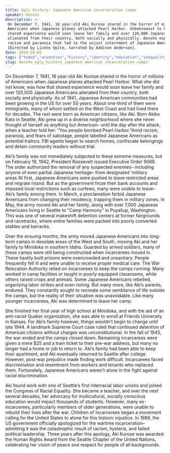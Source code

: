 ```yaml
---
title: Ugly history: Japanese American incarceration camps
speaker: Densho
description: >-
 On December 7, 1941, 16 year-old Aki Kurose shared in the horror of millions of
 Americans when Japanese planes attacked Pearl Harbor. Unbeknownst to her, this
 shared experience would soon leave her family and over 120,000 Japanese Americans
 alienated from their country, both socially and physically. Densho explores the
 racism and paranoia that led to the unjust internment of Japanese Americans.
 [Directed by Lizete Upīte, narrated by Addison Anderson].
date: 2019-10-01
tags: ["teded","animation","history","identity","education","inequality","united-states","politics","government","immigration","war","race"]
slug: densho_ugly_history_japanese_american_incarceration_camps
---
```


On December 7, 1941, 16 year-old Aki Kurose shared in the horror of millions of Americans
when Japanese planes attacked Pearl Harbor. What she did not know, was how that shared
experience would soon leave her family and over 120,000 Japanese Americans alienated from
their country, both socially and physically. As of 1941, Japanese American communities had
been growing in the US for over 50 years. About one-third of them were immigrants, many of
whom settled on the West Coast and had lived there for decades. The rest were born as
American citizens, like Aki. Born Akiko Kato in Seattle, Aki grew up in a diverse
neighborhood where she never thought of herself as anything but American– until the day
after the attack, when a teacher told her: “You people bombed Pearl Harbor."Amid racism,
paranoia, and fears of sabotage, people labelled Japanese Americans as potential
traitors. FBI agents began to search homes, confiscate belongings and detain community
leaders without trial.

Aki’s family was not immediately subjected to these extreme measures, but on February 19,
1942, President Roosevelt issued Executive Order 9066. The order authorized the removal
of any suspected enemies– including anyone of even partial Japanese heritage– from
designated ‘military areas.’At first, Japanese Americans were pushed to leave restricted
areas and migrate inland. But as the government froze their bank accounts and imposed
local restrictions such as curfews, many were unable to leave– Aki’s family among them.
In March, a proclamation forbid Japanese Americans from changing their residency,
trapping them in military zones. In May, the army moved Aki and her family, along with over
7,000 Japanese Americans living in Seattle to "Camp Harmony" in Puyallup, Washington. This
was one of several makeshift detention centers at former fairgrounds and racetracks,
where entire families were packed into poorly converted stables and barracks.

Over the ensuing months, the army moved Japanese Americans into long-term camps in
desolate areas of the West and South, moving Aki and her family to Minidoka in southern
Idaho. Guarded by armed soldiers, many of these camps were still being constructed when
incarcerees moved in. These hastily built prisons were overcrowded and unsanitary. People
frequently fell ill and were unable to receive proper medical care. The War Relocation
Authority relied on incarcerees to keep the camps running. Many worked in camp facilities
or taught in poorly equipped classrooms, while others raised crops and animals. Some
Japanese Americans rebelled, organizing labor strikes and even rioting. But many more, 
like Aki’s parents, endured. They constantly sought to recreate some semblance of life
outside the camps, but the reality of their situation was unavoidable. Like many younger
incarcerees, Aki was determined to leave her camp.

She finished her final year of high school at Minidoka, and with the aid of an
anti-racist Quaker organization, she was able to enroll at Friends University in
Kansas. For Aki’s family however, things wouldn’t begin to change until late 1944. A
landmark Supreme Court case ruled that continued detention of American citizens without
charges was unconstitutional. In the fall of 1945, the war ended and the camps closed
down. Remaining incarcerees were given a mere $25 and a train ticket to their pre-war
address, but many no longer had a home or job to return to. Aki’s family had been able to 
keep their apartment, and Aki eventually returned to Seattle after college. However,
post-war prejudice made finding work difficult. Incarcarees faced discrimination and
resentment from workers and tenants who replaced them. Fortunately, Japanese Americans 
weren’t alone in the fight against racial discrimination.

Aki found work with one of Seattle’s first interracial labor unions and joined the
Congress of Racial Equality. She became a teacher, and over the next several decades, her
advocacy for multicultural, socially conscious education would impact thousands of
students. However, many ex-incarcerees, particularly members of older generations, were
unable to rebuild their lives after the war. Children of incarcerees began a movement
calling for the United States to atone for this historic injustice. In 1988, the US
government officially apologized for the wartime incarceration– admitting it was the
catastrophic result of racism, hysteria, and failed political leadership. Three years
after this apology, Aki Kurose was awarded the Human Rights Award from the Seattle
Chapter of the United Nations, celebrating her vision of peace and respect for people of
all backgrounds.

<!--
ad_duration=0
event="TED-Ed"
external_start_time=0
intro_duration=0
is_subtitle_required="False"
is_talk_featured="False"
language="en"
language_swap="False"
native_language="en"
number_of_related_talks=6
number_of_speakers=1
number_of_subtitled_videos=0
number_of_tags=12
number_of_talk_download_languages=20
number_of_talk_more_resources=0
number_of_talk_recommendations=0
number_of_talks_take_actions=0
post_ad_duration=0
published_timestamp="2019-10-01 19:54:47"
recording_date="2019-10-01"
speaker_is_published=0
speaker_name="Densho"
talk_name="Ugly history: Japanese American incarceration camps"
talks_tags=["teded","animation","history","identity","education","inequality","united-states","politics","government","immigration","war","race"]
url_photo_talk="https://s3.amazonaws.com/talkstar-photos/uploads/4e7e00ee-79a4-47b5-8def-128586e9ce6b/internmenttextless.jpg"
url_webpage="https://www.ted.com/talks/densho_ugly_history_japanese_american_incarceration_camps"
video_type_name="TED-Ed Original"
-->